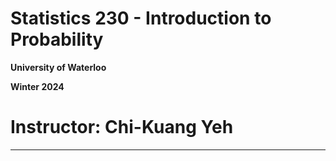 # Statistics 230 - Introduction to Probability

**University of Waterloo**

**Winter 2024**

# Instructor: Chi-Kuang Yeh

---


